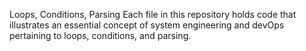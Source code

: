 Loops, Conditions, Parsing
Each file in this repository holds code that illustrates an essential concept of system engineering and devOps pertaining to loops, conditions, and parsing.
